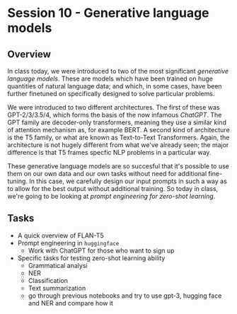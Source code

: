 # Session 10 - Generative language models

## Overview

In class today, we were introduced to two of the most significant *generative language models*. These are models which have been trained on huge quantities of natural language data; and which, in some cases, have been further finetuned on specifically designed to solve particular problems.

We were introduced to two different architectures. The first of these was GPT-2/3/3.5/4, which forms the basis of the now infamous *ChatGPT*. The GPT family are decoder-only transformers, meaning they use a similar kind of attention mechanism as, for example BERT. A second kind of architecture is the T5 family, or what are known as Text-to-Text Transformers. Again, the architecture is not hugely different from what we've already seen; the major difference is that T5 frames specfic NLP problems in a particular way.

These generative language models are so succesful that it's possible to use them on our own data and our own tasks without need for additional fine-tuning. In this case, we carefully design our input prompts in such a way as to allow for the best output without additional training. So today in class, we're going to be looking at *prompt engineering for zero-shot learning*.

## Tasks

- A quick overview of FLAN-T5
- Prompt engineering in ```huggingface```
  - Work with ChatGPT for those who want to sign up
- Specific tasks for testing zero-shot learning ability
  - Grammatical analysi
  - NER
  - Classification
  - Text summarization
  - go through previous notebooks and try to use gpt-3, hugging face and NER and compare how it 
